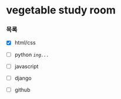 # vegetable study room
### 목록

- [x] html/css
- [ ] python  <code>*ing...*</code>
- [ ] javascript
- [ ] django
- [ ] github



